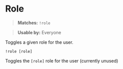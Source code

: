 # Role

> **Matches:** `!role`

> **Usable by:** Everyone

Toggles a given role for the user.

```
!role [role]
```
Toggles the `[role]` role for the user (currently unused)
